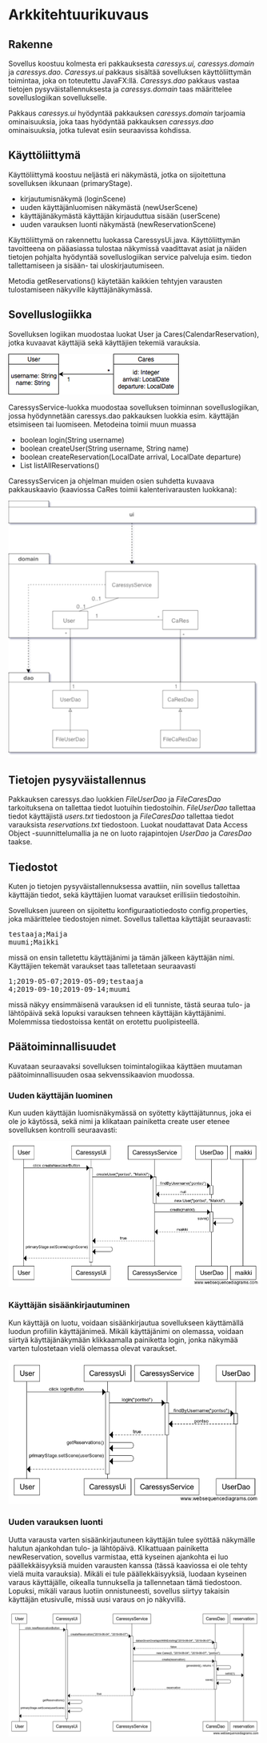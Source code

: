# Arkkitehtuurikuvaus
## Rakenne
Sovellus koostuu kolmesta eri pakkauksesta _caressys.ui, caressys.domain_ ja _caressys.dao_. _Caressys.ui_ pakkaus sisältää sovelluksen käyttöliittymän toimintaa, joka on toteutettu JavaFX:llä. _Caressys.dao_ pakkaus vastaa tietojen pysyväistallennuksesta ja _caressys.domain_ taas määrittelee sovelluslogiikan sovellukselle. 

Pakkaus _caressys.ui_ hyödyntää pakkauksen _caressys.domain_ tarjoamia ominaisuuksia, joka taas hyödyntää pakkauksen _caressys.dao_ ominaisuuksia, jotka tulevat esiin seuraavissa kohdissa.

## Käyttöliittymä

Käyttöliittymä koostuu neljästä eri näkymästä, jotka on sijoitettuna sovelluksen ikkunaan (primaryStage).
- kirjautumisnäkymä (loginScene)
- uuden käyttäjänluomisen näkymästä (newUserScene)
- käyttäjänäkymästä käyttäjän kirjauduttua sisään (userScene)
- uuden varauksen luonti näkymästä (newReservationScene)

Käyttöliittymä on rakennettu luokassa CaressysUi.java. Käyttöliittymän tavoitteena on pääasiassa tulostaa näkymissä vaadittavat asiat ja näiden tietojen pohjalta hyödyntää sovelluslogiikan service palveluja esim. tiedon tallettamiseen ja sisään- tai uloskirjautumiseen.

Metodia getReservations() käytetään kaikkien tehtyjen varausten tulostamiseen näkyville käyttäjänäkymässä.

## Sovelluslogiikka
Sovelluksen logiikan muodostaa luokat User ja Cares(CalendarReservation), jotka kuvaavat käyttäjiä sekä käyttäjien tekemiä varauksia.

<img src= "https://github.com/lankku1/ot-harjoitustyo/blob/master/dokumentaatio/kuvat/Untitled%20Diagram.png">

CaressysService-luokka muodostaa sovelluksen toiminnan sovelluslogiikan, jossa hyödynnetään caressys.dao pakkauksen luokkia esim. käyttäjän etsimiseen tai luomiseen. Metodeina toimii muun muassa
- boolean login(String username)
- boolean createUser(String username, String name)
- boolean createReservation(LocalDate arrival, LocalDate departure)
- List<Cares> listAllReservations()

CaressysServicen ja ohjelman muiden osien suhdetta kuvaava pakkauskaavio (kaaviossa CaRes toimii kalenterivarausten luokkana):

<img src= "https://github.com/lankku1/ot-harjoitustyo/blob/master/dokumentaatio/kuvat/pakkauskaavioSovelluksesta.png">

## Tietojen pysyväistallennus
Pakkauksen caressys.dao luokkien _FileUserDao_ ja _FileCaresDao_ tarkoituksena on tallettaa tiedot luotuihin tiedostoihin. _FileUserDao_ tallettaa tiedot käyttäjistä _users.txt_ tiedostoon ja _FileCaresDao_ tallettaa tiedot varauksista _reservations.txt_ tiedostoon. Luokat noudattavat Data Access Object -suunnittelumallia ja ne on luoto rajapintojen _UserDao_ ja _CaresDao_ taakse.

## Tiedostot
Kuten jo tietojen pysyväistallennuksessa avattiin, niin sovellus tallettaa käyttäjän tiedot, sekä käyttäjien luomat varaukset erillisiin tiedostoihin.

Sovelluksen juureen on sijoitettu konfiguraatiotiedosto config.properties, joka määrittelee tiedostojen nimet.
Sovellus tallettaa käyttäjät seuraavasti:
<pre>
testaaja;Maija
muumi;Maikki
</pre>
missä on ensin talletettu käyttäjänimi ja tämän jälkeen käyttäjän nimi.
Käyttäjien tekemät varaukset taas talletetaan seuraavasti
<pre>
1;2019-05-07;2019-05-09;testaaja
4;2019-09-10;2019-09-14;muumi
</pre>
missä näkyy ensimmäisenä varauksen id eli tunniste, tästä seuraa tulo- ja lähtöpäivä sekä lopuksi varauksen tehneen käyttäjän käyttäjänimi.
Molemmissa tiedostoissa kentät on erotettu puolipisteellä.

## Päätoiminnallisuudet

Kuvataan seuraavaksi sovelluksen toimintalogiikaa käyttäen muutaman päätoiminnallisuuden osaa sekvenssikaavion muodossa.

### Uuden käyttäjän luominen

Kun uuden käyttäjän luomisnäkymässä on syötetty käyttäjätunnus, joka ei ole jo käytössä, sekä nimi ja klikataan painiketta create user etenee sovelluksen kontrolli seuraavasti:

<img src= "https://github.com/lankku1/ot-harjoitustyo/blob/master/dokumentaatio/kuvat/newUser.png">

### Käyttäjän sisäänkirjautuminen

Kun käyttäjä on luotu, voidaan sisäänkirjautua sovellukseen käyttämällä luodun profiilin käyttäjänimeä. Mikäli käyttäjänimi on olemassa, voidaan siirtyä käyttäjänäkymään klikkaamalla painiketta login, jonka näkymää varten tulostetaan vielä olemassa olevat varaukset.

<img src= "https://github.com/lankku1/ot-harjoitustyo/blob/master/dokumentaatio/kuvat/userLogin.png">

### Uuden varauksen luonti

Uutta varausta varten sisäänkirjautuneen käyttäjän tulee syöttää näkymälle halutun ajankohdan tulo- ja lähtöpäivä. Klikattuaan painiketta newReservation, sovellus varmistaa, että kyseinen ajankohta ei luo päällekkäisyyksiä muiden varausten kanssa (tässä kaaviossa ei ole tehty vielä muita varauksia). Mikäli ei tule päällekkäisyyksiä, luodaan kyseinen varaus käyttäjälle, oikealla tunnuksella ja tallennetaan tämä tiedostoon. Lopuksi, mikäli varaus luotiin onnistuneesti, sovellus siirtyy takaisin käyttäjän etusivulle, missä uusi varaus on jo näkyvillä.

<img src= "https://github.com/lankku1/ot-harjoitustyo/blob/master/dokumentaatio/kuvat/createNewReservation.png">
